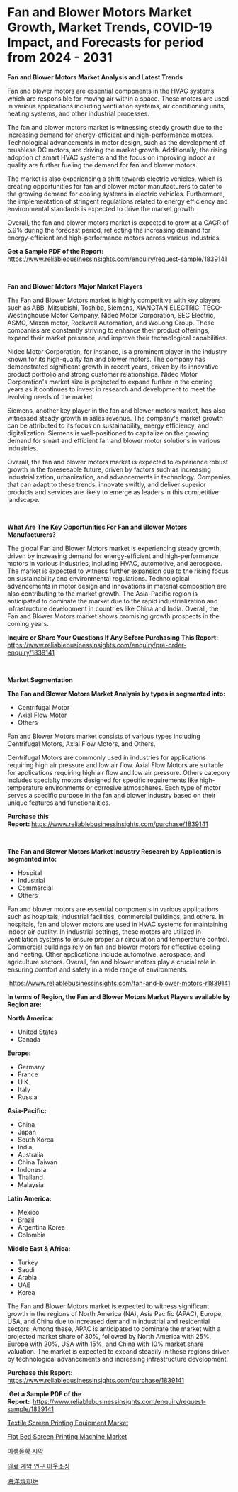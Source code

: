 <p><h1>Fan and Blower Motors Market Growth, Market Trends, COVID-19 Impact, and Forecasts for period from 2024 - 2031</h1></p><p><strong>Fan and Blower Motors Market Analysis and Latest Trends</strong></p>
<p><p>Fan and blower motors are essential components in the HVAC systems which are responsible for moving air within a space. These motors are used in various applications including ventilation systems, air conditioning units, heating systems, and other industrial processes.</p><p>The fan and blower motors market is witnessing steady growth due to the increasing demand for energy-efficient and high-performance motors. Technological advancements in motor design, such as the development of brushless DC motors, are driving the market growth. Additionally, the rising adoption of smart HVAC systems and the focus on improving indoor air quality are further fueling the demand for fan and blower motors.</p><p>The market is also experiencing a shift towards electric vehicles, which is creating opportunities for fan and blower motor manufacturers to cater to the growing demand for cooling systems in electric vehicles. Furthermore, the implementation of stringent regulations related to energy efficiency and environmental standards is expected to drive the market growth.</p><p>Overall, the fan and blower motors market is expected to grow at a CAGR of 5.9% during the forecast period, reflecting the increasing demand for energy-efficient and high-performance motors across various industries.</p></p>
<p><strong>Get a Sample PDF of the Report:&nbsp;</strong> <a href="https://www.reliablebusinessinsights.com/enquiry/request-sample/1839141">https://www.reliablebusinessinsights.com/enquiry/request-sample/1839141</a></p>
<p>&nbsp;</p>
<p><strong>Fan and Blower Motors Major Market Players</strong></p>
<p><p>The Fan and Blower Motors market is highly competitive with key players such as ABB, Mitsubishi, Toshiba, Siemens, XIANGTAN ELECTRIC, TECO-Westinghouse Motor Company, Nidec Motor Corporation, SEC Electric, ASMO, Maxon motor, Rockwell Automation, and WoLong Group. These companies are constantly striving to enhance their product offerings, expand their market presence, and improve their technological capabilities.</p><p>Nidec Motor Corporation, for instance, is a prominent player in the industry known for its high-quality fan and blower motors. The company has demonstrated significant growth in recent years, driven by its innovative product portfolio and strong customer relationships. Nidec Motor Corporation's market size is projected to expand further in the coming years as it continues to invest in research and development to meet the evolving needs of the market.</p><p>Siemens, another key player in the fan and blower motors market, has also witnessed steady growth in sales revenue. The company's market growth can be attributed to its focus on sustainability, energy efficiency, and digitalization. Siemens is well-positioned to capitalize on the growing demand for smart and efficient fan and blower motor solutions in various industries.</p><p>Overall, the fan and blower motors market is expected to experience robust growth in the foreseeable future, driven by factors such as increasing industrialization, urbanization, and advancements in technology. Companies that can adapt to these trends, innovate swiftly, and deliver superior products and services are likely to emerge as leaders in this competitive landscape.</p></p>
<p>&nbsp;</p>
<p><strong>What Are The Key Opportunities For Fan and Blower Motors Manufacturers?</strong></p>
<p><p>The global Fan and Blower Motors market is experiencing steady growth, driven by increasing demand for energy-efficient and high-performance motors in various industries, including HVAC, automotive, and aerospace. The market is expected to witness further expansion due to the rising focus on sustainability and environmental regulations. Technological advancements in motor design and innovations in material composition are also contributing to the market growth. The Asia-Pacific region is anticipated to dominate the market due to the rapid industrialization and infrastructure development in countries like China and India. Overall, the Fan and Blower Motors market shows promising growth prospects in the coming years.</p></p>
<p><strong>Inquire or Share Your Questions If Any Before Purchasing This Report:</strong> <a href="https://www.reliablebusinessinsights.com/enquiry/pre-order-enquiry/1839141">https://www.reliablebusinessinsights.com/enquiry/pre-order-enquiry/1839141</a></p>
<p>&nbsp;</p>
<p><strong>Market Segmentation</strong></p>
<p><strong>The Fan and Blower Motors Market Analysis by types is segmented into:</strong></p>
<p><ul><li>Centrifugal Motor</li><li>Axial Flow Motor</li><li>Others</li></ul></p>
<p><p>Fan and Blower Motors market consists of various types including Centrifugal Motors, Axial Flow Motors, and Others. </p><p>Centrifugal Motors are commonly used in industries for applications requiring high air pressure and low air flow. Axial Flow Motors are suitable for applications requiring high air flow and low air pressure. Others category includes specialty motors designed for specific requirements like high-temperature environments or corrosive atmospheres. Each type of motor serves a specific purpose in the fan and blower industry based on their unique features and functionalities.</p></p>
<p><strong>Purchase this Report:&nbsp;</strong><a href="https://www.reliablebusinessinsights.com/purchase/1839141">https://www.reliablebusinessinsights.com/purchase/1839141</a></p>
<p>&nbsp;</p>
<p><strong>The Fan and Blower Motors Market Industry Research by Application is segmented into:</strong></p>
<p><ul><li>Hospital</li><li>Industrial</li><li>Commercial</li><li>Others</li></ul></p>
<p><p>Fan and blower motors are essential components in various applications such as hospitals, industrial facilities, commercial buildings, and others. In hospitals, fan and blower motors are used in HVAC systems for maintaining indoor air quality. In industrial settings, these motors are utilized in ventilation systems to ensure proper air circulation and temperature control. Commercial buildings rely on fan and blower motors for effective cooling and heating. Other applications include automotive, aerospace, and agriculture sectors. Overall, fan and blower motors play a crucial role in ensuring comfort and safety in a wide range of environments.</p></p>
<p><a href="https://www.reliablebusinessinsights.com/fan-and-blower-motors-r1839141">&nbsp;https://www.reliablebusinessinsights.com/fan-and-blower-motors-r1839141</a></p>
<p><strong>In terms of Region, the Fan and Blower Motors Market Players available by Region are:</strong></p>
<p>
    <p> <strong> North America: </strong>
        <ul>
            <li>United States</li>
            <li>Canada</li>
        </ul>
        </p> 
    <p> <strong> Europe: </strong>
        <ul>
            <li>Germany</li>
            <li>France</li>
            <li>U.K.</li>
            <li>Italy</li>
            <li>Russia</li>
        </ul>
        </p> 
    <p> <strong> Asia-Pacific: </strong>
        <ul>
            <li>China</li>
            <li>Japan</li>
            <li>South Korea</li>
            <li>India</li>
            <li>Australia</li>
            <li>China Taiwan</li>
            <li>Indonesia</li>
            <li>Thailand</li>
            <li>Malaysia</li>
        </ul>
        </p> 
    <p> <strong> Latin America: </strong>
        <ul>
            <li>Mexico</li>
            <li>Brazil</li>
            <li>Argentina Korea</li>
            <li>Colombia</li>
        </ul>
        </p> 
    <p> <strong> Middle East & Africa: </strong>
        <ul>
            <li>Turkey</li>
            <li>Saudi</li>
            <li>Arabia</li>
            <li>UAE</li>
            <li>Korea</li>
        </ul>
    </p>
    </p>
<p><p>The Fan and Blower Motors market is expected to witness significant growth in the regions of North America (NA), Asia Pacific (APAC), Europe, USA, and China due to increased demand in industrial and residential sectors. Among these, APAC is anticipated to dominate the market with a projected market share of 30%, followed by North America with 25%, Europe with 20%, USA with 15%, and China with 10% market share valuation. The market is expected to expand steadily in these regions driven by technological advancements and increasing infrastructure development.</p></p>
<p><strong>Purchase this Report: </strong><a href="https://www.reliablebusinessinsights.com/purchase/1839141">https://www.reliablebusinessinsights.com/purchase/1839141</a></p>
<p>&nbsp;<strong>Get a Sample PDF of the Report:&nbsp;&nbsp;</strong><a href="https://www.reliablebusinessinsights.com/enquiry/request-sample/1839141">https://www.reliablebusinessinsights.com/enquiry/request-sample/1839141</a></p>
<p><strong></strong></p>
<p><p><a href="https://github.com/amirvaghari/Market-Research-Report-List-1/blob/main/textile-screen-printing-equipment-market.md">Textile Screen Printing Equipment Market</a></p><p><a href="https://github.com/JennyferFeil2023/Market-Research-Report-List-1/blob/main/flat-bed-screen-printing-machine-market.md">Flat Bed Screen Printing Machine Market</a></p><p><a href="https://github.com/anton65482023/Market-Research-Report-List-1/blob/main/3025818167998.md">미생물학 시약</a></p><p><a href="https://github.com/Hubertstyenger6685/Market-Research-Report-List-2/blob/main/2951280167997.md">의료 계약 연구 아웃소싱</a></p><p><a href="https://github.com/TerrellConn/Market-Research-Report-List-1/blob/main/6281803156750.md">海洋焼却炉</a></p></p>